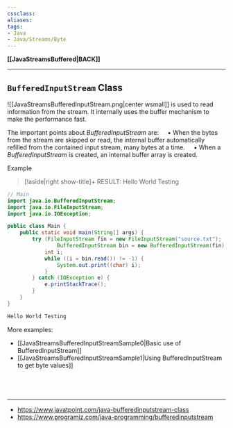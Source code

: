 ```yaml
---
cssclass:
aliases:
tags:
- Java
- Java/Streams/Byte
---
```

**[[JavaStreamsBuffered|BACK]]**

---
## `BufferedInputStream` Class
![[JavaStreamsBufferedInputStream.png|center wsmall]]
is used to read information from the stream. It internally uses the buffer mechanism to make the performance fast.

The important points about *BufferedInputStream* are:
$\quad$▪ When the bytes from the stream are skipped or read, the internal buffer automatically refilled from the contained input stream, many bytes at a time.
$\quad$▪ When a *BufferedInputStream* is created, an internal buffer array is created.

Example
>[!aside|right show-title]+ RESULT:
> Hello World Testing

```java
// Main
import java.io.BufferedInputStream;
import java.io.FileInputStream;
import java.io.IOException;

public class Main {
    public static void main(String[] args) {
        try (FileInputStream fin = new FileInputStream("source.txt");
                BufferedInputStream bin = new BufferedInputStream(fin);) {
            int i;
            while ((i = bin.read()) != -1) {
                System.out.print((char) i);
            }
        } catch (IOException e) {
            e.printStackTrace();
        }
    }
}
```
```txt
Hello World Testing
```

More examples:
- [[JavaStreamsBufferedInputStreamSample0|Basic use of BufferedInputStream]]
- [[JavaStreamsBufferedInputStreamSample1|Using BufferedInputStream to get byte values]]

<br>

# 
---
- https://www.javatpoint.com/java-bufferedinputstream-class
- https://www.programiz.com/java-programming/bufferedinputstream
